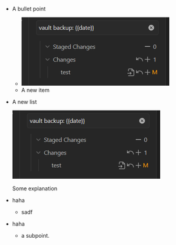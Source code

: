 - A bullet point
	- ![Pasted image 20240905140005](_attachments/Pasted%20image%2020240905140005.png)
	- A new item
- A new list
  
  ![Pasted image 20240905140005](_attachments/Pasted%20image%2020240905140005.png)
  
  Some explanation
- haha
    - sadf
- haha
    - a subpoint. 